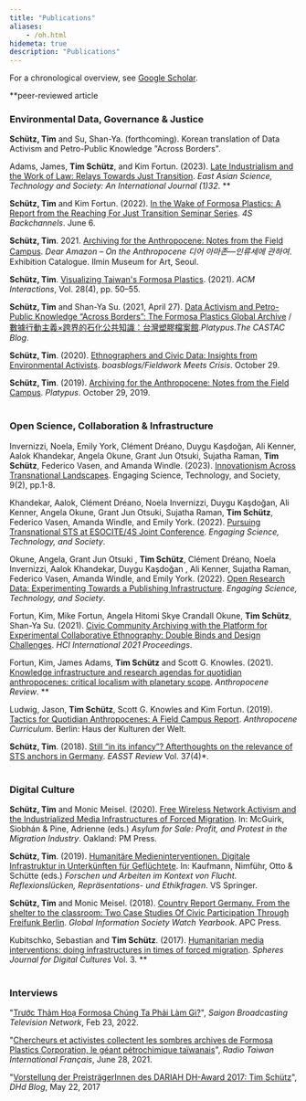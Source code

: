 ```yaml
---
title: "Publications"
aliases:
    - /oh.html
hidemeta: true
description: "Publications"
---
```


For a chronological overview, see [Google Scholar](https://scholar.google.com/citations?user=KQlghMUAAAAJ&hl=en).

**peer-reviewed article

### **Environmental Data, Governance & Justice**

**Schütz, Tim** and Su, Shan-Ya. (forthcoming). Korean translation of Data Activism and Petro-Public Knowledge "Across Borders". 

Adams, James, **Tim Schütz**, and Kim Fortun. (2023). [Late Industrialism and the Work of Law: Relays Towards Just Transition](https://doi.org/10.1080/18752160.2023.2267338). *East Asian Science, Technology and Society: An International Journal (1)32*. **

**Schütz, Tim** and Kim Fortun. (2022). [In the Wake of Formosa Plastics: A Report from the Reaching For Just Transition Seminar Series](https://www.academia.edu/81249094/In_the_Wake_of_Formosa_Plastics_A_Report_from_the_Reaching_For_Just_Transition_Seminar_Series). _4S Backchannels_. June 6.

**Schütz, Tim**. 2021. [Archiving for the Anthropocene: Notes from the Field Campus](https://smartstore.naver.com/imadesignstore/products/5310169227). *Dear Amazon – On the Anthropocene 디어 아마존—인류세에 관하여*. Exhibition Catalogue. Ilmin Museum for Art, Seoul.

**Schütz, Tim**. [Visualizing Taiwan's Formosa Plastics](https://dl.acm.org/doi/pdf/10.1145/3470484). (2021). *ACM Interactions*, Vol. 28(4), pp. 50–55. 

**Schütz, Tim** and Shan-Ya Su. (2021, April 27). [Data Activism and Petro-Public Knowledge “Across Borders”: The Formosa Plastics Global Archive](http://blog.castac.org/2021/04/data-activism-and-petro-public-knowledge-across-borders-the-formosa-plastics-global-archive)  / [數據行動主義×跨界的石化公共知識：台灣塑膠檔案館](http://blog.castac.org/multilingual/%e6%95%b8%e6%93%9a%e8%a1%8c%e5%8b%95%e4%b8%bb%e7%be%a9x%e8%b7%a8%e7%95%8c%e7%9a%84%e7%9f%b3%e5%8c%96%e5%85%ac%e5%85%b1%e7%9f%a5%e8%ad%98%ef%bc%9a%e5%8f%b0%e7%81%a3%e5%a1%91%e8%86%a0%e6%aa%94)._Platypus.The CASTAC Blog_.

**Schütz, Tim**. (2020). [Ethnographers and Civic Data: Insights from Environmental Activists](https://boasblogs.org/fieldworkmeetscrisis/ethnographers-and-civic-data-infrastructure). _boasblogs/Fieldwork Meets Crisis_. October 29.

**Schütz, Tim**. (2019). [Archiving for the Anthropocene: Notes from the Field Campus](http://blog.castac.org/2019/10/archiving-for-the-anthropocene-notes-from-the-field-campus/?fbclid=IwAR1GrKndGBMAFlnxyf_00WLlp6UlR7C75oZfxBdGMA7r4JucU9k-occwE1I). *Platypus*. October 29, 2019.
\
&nbsp;
### **Open Science, Collaboration & Infrastructure**

Invernizzi, Noela, Emily York, Clément Dréano, Duygu Kaşdoğan, Ali Kenner, Aalok Khandekar, Angela Okune, Grant Jun Otsuki, Sujatha Raman, **Tim Schütz**, Federico Vasen, and Amanda Windle. (2023). [Innovationism Across Transnational Landscapes](https://estsjournal.org/index.php/ests/article/view/2503). Engaging Science, Technology, and Society, 9(2), pp.1-8.

Khandekar, Aalok, Clément Dréano, Noela Invernizzi, Duygu Kaşdoğan, Ali Kenner, Angela Okune, Grant Jun Otsuki, Sujatha Raman, **Tim Schütz**, Federico Vasen, Amanda Windle, and Emily York. (2022). [Pursuing Transnational STS at ESOCITE/4S Joint Conference](https://estsjournal.org/index.php/ests/article/view/2011). _Engaging Science, Technology, and Society_.

Okune, Angela, Grant Jun Otsuki , **Tim Schütz**, Clément Dréano, Noela Invernizzi, Aalok Khandekar, Duygu Kaşdoğan , Ali Kenner, Sujatha Raman, Federico Vasen, Amanda Windle, and Emily York. (2022). [Open Research Data: Experimenting Towards a Publishing Infrastructure](https://estsjournal.org/index.php/ests/article/view/1885). _Engaging Science, Technology, and Society_.

Fortun, Kim, Mike Fortun, Angela Hitomi Skye Crandall Okune, **Tim Schütz**, Shan-Ya Su. (2021). [Civic Community Archiving with the Platform for Experimental Collaborative Ethnography: Double Binds and Design Challenges](http://centerforethnography.org/sites/default/files/artifacts/media/pdf/516458_1_en_3_chapter_onlinepdf_1.pdf). *HCI International 2021 Proceedings*.

Fortun, Kim, James Adams, **Tim Schütz** and Scott G. Knowles. (2021). [Knowledge infrastructure and research agendas for quotidian anthropocenes: critical localism with planetary scope](https://journals.sagepub.com/eprint/BHZNZTNVT9XZZQSCZ4JC/full). *Anthropocene Review*. **

Ludwig, Jason, **Tim Schütz**, Scott G. Knowles and Kim Fortun. (2019). [Tactics for Quotidian Anthropocenes: A Field Campus Report](https://www.anthropocene-curriculum.org/contribution/tactics-for-quotidian-anthropocenes). *Anthropocene Curriculum*. Berlin: Haus der Kulturen der Welt.

**Schütz, Tim**. (2018). [Still “in its infancy”? Afterthoughts on the relevance of STS anchors in Germany](https://easst.net/article/still-in-its-infancy-afterthoughts-on-the-relevance-of-sts-anchors-in-germany/). *EASST Review* Vol. 37(4)*.
\
&nbsp;
### **Digital Culture**

**Schütz, Tim** and Monic Meisel. (2020). [Free Wireless Network Activism and the Industrialized Media Infrastructures of Forced Migration](https://www.pmpress.org/index.php?l=product_detail&p=1097). In: McGuirk, Siobhán & Pine, Adrienne (eds.) *Asylum for Sale: Profit, and Protest in the Migration Industry*. Oakland: PM Press.

**Schütz, Tim**. (2019). [Humanitäre Medieninterventionen. Digitale Infrastruktur in Unterkünften für Geflüchtete](https://www.springer.com/de/book/9783658283797#aboutBook). In: Kaufmann, Nimführ, Otto & Schütte (eds.) *Forschen und Arbeiten im Kontext von Flucht. Reflexionslücken, Repräsentations- und Ethikfragen*. VS Springer.

**Schütz, Tim** and Monic Meisel. (2018). [Country Report Germany. From the shelter to the classroom: Two Case Studies Of Civic Participation Through Freifunk Berlin](https://giswatch.org/sites/default/files/gw2018_germany_0.pdf). *Global Information Society Watch Yearbook*. APC Press.

Kubitschko, Sebastian and **Tim Schütz**. (2017). [Humanitarian media interventions: doing infrastructures in times of forced migration](https://spheres-journal.org/contribution/humanitarian-media-intervention-infrastructuring-in-times-of-forced-migration). *Spheres Journal for Digital Cultures* Vol. 3. **
\
&nbsp;
### Interviews

"[Trước Thảm Hoạ Formosa Chúng Ta Phải Làm Gì?](https://youtu.be/qEuRrKZxR_E)", *Saigon Broadcasting Television Network*, Feb 23, 2022. 

"[Chercheurs et activistes collectent les sombres archives de Formosa Plastics Corporation, le géant pétrochimique taïwanais](https://fr.rti.org.tw/radio/programMessageView/id/105518#.YNmdIk10UEB.twitter)", *Radio Taiwan International Français*, June 28, 2021.

"[Vorstellung der PreisträgerInnen des DARIAH DH-Award 2017: Tim Schütz](https://dhd-blog.org/?p=8009)", *DHd Blog*, May 22, 2017
